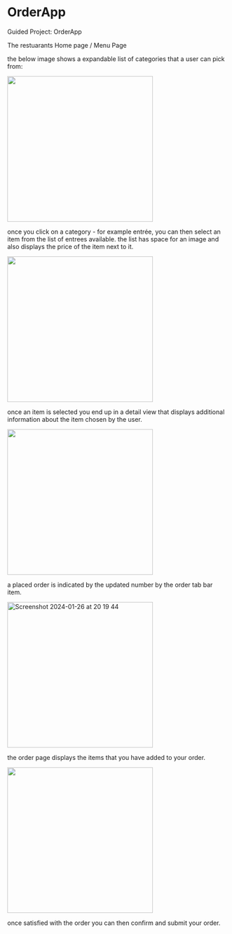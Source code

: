 # OrderApp
Guided Project: OrderApp  

The restuarants Home page / Menu Page

the below image shows a expandable list of categories that a user can pick from:


<img width="332" alt="" src="https://github.com/no-nxme-OB1/OrderApp/assets/65910013/bf92fb11-8b29-463f-b088-27fd998dc446">

once you click on a category - for example entrée, you can then select an item from the list of entrees available.
the list has space for an image and also displays the price of the item next to it.



<img width="332" alt="" src="https://github.com/no-nxme-OB1/OrderApp/assets/65910013/cbaf4b5c-5558-410f-8390-b6c3e1e4feed">

once an item is selected you end up in a detail view that displays additional information about the item chosen by the user.

<img width="332" alt="" src="https://github.com/no-nxme-OB1/OrderApp/assets/65910013/c1982cec-2b09-468f-8bd7-d7f48ca0c0e4">



a placed order is indicated by the updated number by the order tab bar item.

<img width="332" alt="Screenshot 2024-01-26 at 20 19 44" src="https://github.com/no-nxme-OB1/OrderApp/assets/65910013/2f9b36a0-c122-4775-8f18-97f2f1bb26e6">

the order page displays the items that you have added to your order.

<img width="332" alt="" src="https://github.com/no-nxme-OB1/OrderApp/assets/65910013/a8c1569c-c676-4a85-91f7-9da029748629">

once satisfied with the order you can then confirm and submit your order.
